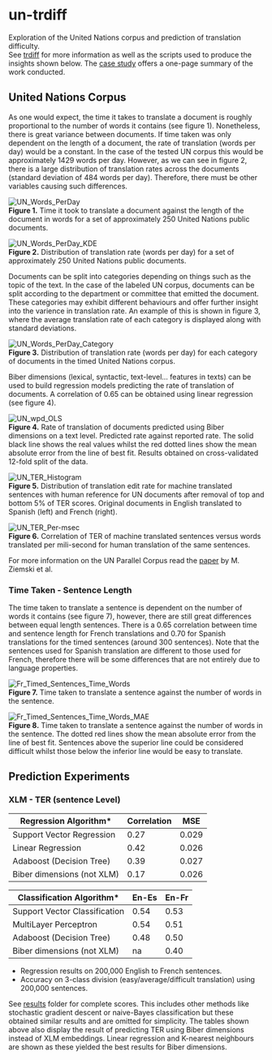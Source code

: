 # un-trdiff
Exploration of the United Nations corpus and prediction of translation difficulty.    
See [trdiff](https://github.com/gcruzgar/trdiff) for more information as well as the scripts used to produce the insights shown below. The [case study](doc/trdiff-case_study.pdf) offers a one-page summary of the work conducted.
 
## United Nations Corpus
As one would expect, the time it takes to translate a document is roughly proportional to the number of words it contains (see figure 1). Nonetheless, there is great variance between documents. If time taken was only dependent on the length of a document, the rate of translation (words per day) would be a constant. In the case of the tested UN corpus this would be approximately 1429 words per day. However, as we can see in figure 2, there is a large distribution of translation rates across the documents (standard deviation of 484 words per day). Therefore, there must be other variables causing such differences. 

![UN_Words_PerDay](img/un_words_per_day.png)    
**Figure 1.** Time it took to translate a document against the length of the document in words for a set of approximately 250 United Nations public documents.

![UN_Words_PerDay_KDE](img/un_wpd_kde.png)    
**Figure 2.** Distribution of translation rate (words per day) for a set of approximately 250 United Nations public documents.

Documents can be split into categories depending on things such as the topic of the text. In the case of the labeled UN corpus, documents can be split according to the department or committee that emitted the document. These categories may exhibit different behaviours and offer further insight into the varience in translation rate. An example of this is shown in figure 3, where the average translation rate of each category is displayed along with standard deviations.

![UN_Words_PerDay_Category](img/un_wpd_category.png)    
**Figure 3.** Distribution of translation rate (words per day) for each category of documents in the timed United Nations corpus.

Biber dimensions (lexical, syntactic, text-level... features in texts) can be used to build regression models predicting the rate of translation of documents. A correlation of 0.65 can be obtained using linear regression (see figure 4). 

![UN_wpd_OLS](img/biber_wpd_kfold_ols_MAE_b.png)   
**Figure 4.** Rate of translation of documents predicted using Biber dimensions on a text level. Predicted rate against reported rate. The solid black line shows the real values whilst the red dotted lines show the mean absolute error from the line of best fit. Results obtained on cross-validated 12-fold split of the data.

![UN_TER_Histogram](img/un_ter_hist.png)    
**Figure 5.** Distribution of translation edit rate for machine translated sentences with human reference for UN documents after removal of top and bottom 5% of TER scores. Original documents in English translated to Spanish (left) and French (right). 

![UN_TER_Per-msec](img/french_ter_wpd_MAE.png)    
**Figure 6.** Correlation of TER of machine translated sentences versus words translated per mili-second for human translation of the same sentences.

For more information on the UN Parallel Corpus read the [paper](https://www.aclweb.org/anthology/L16-1561) by M. Ziemski et al.

### Time Taken - Sentence Length

The time taken to translate a sentence is dependent on the number of words it contains (see figure 7), however, there are still great differences between equal length sentences. There is a 0.65 correlation between time and sentence length for French translations and 0.70 for Spanish translations for the timed sentences (around 300 sentences). Note that the sentences used for Spanish translation are different to those used for French, therefore there will be some differences that are not entirely due to language properties. 

![Fr_Timed_Sentences_Time_Words](img/french_time_words.png)    
**Figure 7.** Time taken to translate a sentence against the number of words in the sentence.

![Fr_Timed_Sentences_Time_Words_MAE](img/french_time_words_MAE.png)     
**Figure 8.** Time taken to translate a sentence against the number of words in the sentence. The dotted red lines show the mean absolute error from the line of best fit. Sentences above the superior line could be considered difficult whilst those below the inferior line would be easy to translate.

## Prediction Experiments

### XLM - TER (sentence Level)

|Regression Algorithm*     | Correlation | MSE   |
|--------------------------|-------------|-------|
|Support Vector Regression | 0.27        | 0.029 |
|Linear Regression         | 0.42        | 0.026 |
|Adaboost (Decision Tree)  | 0.39        | 0.027 |
|Biber dimensions (not XLM)| 0.17        | 0.026 |

|Classification Algorithm*     | En-Es | En-Fr | 
|------------------------------|-------|-------|
|Support Vector Classification | 0.54  |  0.53 |
|MultiLayer Perceptron         | 0.54  |  0.51 |
|Adaboost (Decision Tree)      | 0.48  |  0.50 |
|Biber dimensions (not XLM)    | na    |  0.40 |

* Regression results on 200,000 English to French sentences.
* Accuracy on 3-class division (easy/average/difficult translation) using 200,000 sentences. 

See [results](results/) folder for complete scores. This includes other methods like stochastic gradient descent or naive-Bayes classification but these obtained similar results and are omitted for simplicity. The tables shown above also display the result of predicting TER using Biber dimensions instead of XLM embeddings. Linear regression and K-nearest neighbours are shown as these yielded the best results for Biber dimensions. 